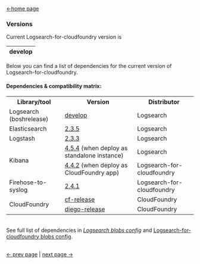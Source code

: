 [<-home page](../README.md)
### Versions

Current Logsearch-for-cloudfoundry version is

| develop |
| ---------------- |

Below you can find a list of dependencies for the current version of Logsearch-for-cloudfoundry.

#### Dependencies & compatibility matrix:

<table>
  <tr>
    <th>Library/tool</th><th>Version</th><th>Distributor</th>
  </tr>
  
  <tr>
    <td>Logsearch (boshrelease)</td>
    <td><a href="https://github.com/logsearch/logsearch-boshrelease/tree/develop">develop</a></td>
    <td>Logsearch</td>
  </tr>

  <tr>
    <td>Elasticsearch</td>
    <td><a href="https://github.com/logsearch/logsearch-boshrelease/blob/develop/config/blobs.yml#L50">2.3.5</a></td>
    <td>Logsearch</td>
  </tr>
  
  <tr>
    <td>Logstash</td>
    <td><a href="https://github.com/logsearch/logsearch-boshrelease/blob/develop/config/blobs.yml#L42">2.3.3</a></td>
    <td>Logsearch</td>
  </tr>
  
  <tr>
    <td rowspan="2">Kibana</td>
    <td><a href="https://github.com/logsearch/logsearch-boshrelease/blob/develop/config/blobs.yml#L46">4.5.4</a> (when deploy as standalone instance)</td>
    <td>Logsearch</td>
  </tr>
  <tr>
    <td><a href="../config/blobs.yml#L2">4.4.2</a> (when deploy as CloudFoundry app)</td>
    <td>Logsearch-for-cloudfoundry</td>
  </tr>
   
  <tr>
    <td>Firehose-to-syslog</td>
    <td><a href="https://github.com/cloudfoundry-community/firehose-to-syslog/tree/2.4.1">2.4.1</a></td>
    <td>Logsearch-for-cloudfoundry</td>
  </tr>
  
  <tr>
    <td rowspan="2">CloudFoundry</td>
    <td><a href="https://github.com/cloudfoundry/cf-release">cf-release</a></td>
    <td>CloudFoundry</td>
  </tr>
  <tr>
    <td><a href="https://github.com/cloudfoundry/diego-release">diego-release</a></td>
    <td>CloudFoundry</td>
  </tr>
</table>

</br>See full list of dependencies in [_Logsearch blobs config_](https://github.com/logsearch/logsearch-boshrelease/blob/develop/config/blobs.yml) and [Logsearch-for-cloudfoundry blobs config](../config/blobs.yml).

</br>[<- prev page](troubleshooting.md) | [next page ->](links.md)
